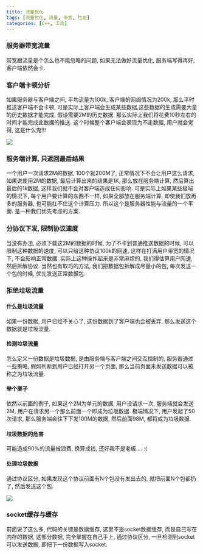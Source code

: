 ```yaml
---
title: 流量优化
tags: [流量优化, 流量, 带宽, 性能]
categories: [C++, 工具]
---
```


### 服务器带宽流量
带宽跟流量是个怎么也不能忽略的问题, 如果无法做好流量优化, 服务端写得再好, 客户端依然会卡.

### 客户端卡顿分析
如果服务器与客户端之间, 平均流量为100k, 客户端的网络情况为200k, 那么平时推送客户端不会卡顿, 可是实际上客户端会生成某些数据,这些数据的生成需要大量的历史数据才能完成, 假设需要2M的历史数据. 那么实际上我们将花费10秒左右的时间才能完成此数据的推送. 这个时候整个客户端会表现为不走数据, 用户就会觉得, 这是什么鬼!!!

![](https://encrt.com/wp-content/uploads/2017/06/网络流量图.png)

### 服务端计算, 只返回最后结果
一个用户一次请求2M的数据, 100个就200M了, 正常情况下不会让用户这么请求, 如果说使用2M的数据, 最后计算出来的结果是1K, 那么放在服务端计算, 然后算出最后的1k数据, 这样我们就不会对客户端造成任何影响. 可是实际上如果某些极端的情况下, 每个用户要计算的东西不一样, 如果全部放在服务端计算, 即使我们放再多的服务器, 也可能扛不住这个计算压力. 所以这个是服务器性能与流量的一个平衡. 是一种我们优先考虑的方案.

### 分协议下发, 限制协议速度
当没有办法, 必须下载这2M的数据的时候, 为了不卡到普通推送数据的时候, 可以限制这种数据的速度, 可以只给这种协议100k的网速, 这样在打满用户带宽的情况下, 不会影响正常数据. 实际上这种操作起来是非常麻烦的, 我们得估算用户网速, 然后拆解协议. 当然也有取巧的方法, 我们把数据包拆解成尽量小的包, 每次发送一个包的时候, 优先发送正常数据包.

### 拒绝垃圾流量
#### 什么是垃圾流量
如果一份数据, 用户已经不关心了, 这份数据到了客户端也会被丢弃, 那么发送这个数据就是垃圾流量.

#### 检测垃圾流量
怎么定义一份数据是垃圾数据, 是由服务端与客户端之间交互控制的, 服务器通过一些策略, 假如判断到用户已经打开另一个页面, 那么当前页面未发送数据可以被称之为垃圾流量.

#### 举个栗子
依然以前面的例子, 如果这个2M为单元的数据, 用户没请求一次, 服务端就会发送2M, 用户在请求另一个那么前面一个即成为垃圾数据. 极端情况下, 用户发起了50次请求, 那么服务端会往下下发100M的数据, 然后前面98M, 都将成为垃圾数据.

#### 垃圾数据的危害
可能造成90%的流量被浪费, 换算成钱, 还好我不是老板.... :(

#### 处理垃圾数据
通过协议区分, 如果发现这个协议前面有N个包没有发出去的, 就把前面N个包都扔了, 然后发送这个包.

![](https://encrt.com/wp-content/uploads/2017/06/垃圾数据.png)

### socket缓存与缓存
前面说了这么多, 代码的关键是数据缓存, 这里不是socket数据缓存, 而是自己写在内存的数据, 这部分数据, 完全掌握在自己手上, 通过协议区分, 一旦检测到socket可以发送数据, 即把下一份数据写入socket.
